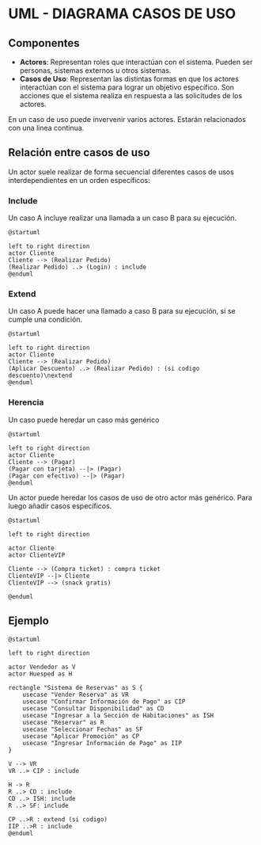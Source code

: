 # UML - DIAGRAMA CASOS DE USO

## Componentes

- **Actores**: Representan roles que interactúan con el sistema. Pueden ser personas, sistemas externos u otros sistemas.
- **Casos de Uso**: Representan las distintas formas en que los actores interactúan con el sistema para lograr un objetivo específico. Son acciones que el sistema realiza en respuesta a las solicitudes de los actores.

En un caso de uso puede invervenir varios actores. Estarán relacionados con una linea continua.

## Relación entre casos de uso

Un actor suele realizar de forma secuencial diferentes casos de usos interdependientes en un orden específicos:

### Include

Un caso A incluye realizar una llamada a un caso B para su ejecución.

```plantUML
@startuml

left to right direction
actor Cliente
Cliente --> (Realizar Pedido)
(Realizar Pedido) ..> (Login) : include
@enduml

```

### Extend

Un caso A puede hacer una llamado a caso B para su ejecución, si se cumple una condición.

```plantUML
@startuml

left to right direction
actor Cliente
Cliente --> (Realizar Pedido)
(Aplicar Descuento) ..> (Realizar Pedido) : (si codigo descuento)\nextend
@enduml
```

### Herencia

Un caso puede heredar un caso más genérico

```plantUML
@startuml

left to right direction
actor Cliente
Cliente --> (Pagar)
(Pagar con tarjeta) --|> (Pagar)
(Pagar con efectivo) --|> (Pagar)
@enduml
```

Un actor puede heredar los casos de uso de otro actor más genérico. Para luego añadir casos específicos.

```plantUML
@startuml

left to right direction

actor Cliente
actor ClienteVIP

Cliente --> (Compra ticket) : compra ticket
ClienteVIP --|> Cliente
ClienteVIP --> (snack gratis)

@enduml
```

## Ejemplo

```plantUML
@startuml

left to right direction

actor Vendedor as V
actor Huesped as H

rectangle "Sistema de Reservas" as S {
    usecase "Vender Reserva" as VR
    usecase "Confirmar Información de Pago" as CIP
    usecase "Consultar Disponibilidad" as CD
    usecase "Ingresar a la Sección de Habitaciones" as ISH
    usecase "Reservar" as R
    usecase "Seleccionar Fechas" as SF
    usecase "Aplicar Promoción" as CP
    usecase "Ingresar Información de Pago" as IIP
}

V --> VR
VR ..> CIP : include

H -> R
R ..> CD : include
CD ..> ISH: include
R ..> SF: include

CP ..>R : extend (si codigo)
IIP ..>R : include
@enduml

```
